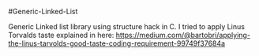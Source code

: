 #Generic-Linked-List

Generic Linked list library using structure hack in C.
I tried to apply Linus Torvalds taste explained in here: 
https://medium.com/@bartobri/applying-the-linus-tarvolds-good-taste-coding-requirement-99749f37684a

